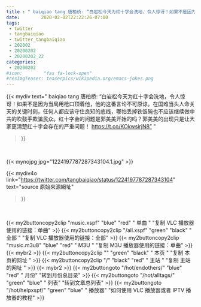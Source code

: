 ```yaml
---
title : " baiqiao tang 唐柏桥: “白岩松今天为红十字会洗地，令人惊讶！如果不是因为当局用枪口顶着他，他的这番言论不可原谅。在国难当头人命关天的关键时刻，任何人都应该守住良知的底线，哪怕丢掉铁饭碗也不应该继续做中共的吹鼓手欺骗民众。红十字会的问题是郭美美开始的吗？郭美美的出现只是让大家更清楚红十字会存在的严重问题！ https://t.co/KOkwsirjN8”  "
date:        2020-02-02T22:22:26-07:00
tags:
 - twitter
 - tangbaiqiao
 - twitter_tangbaiqiao
 - 202002
 - 20200202
 - 20200202_22
categories:
 - 20200202
#icon:        "fas fa-lock-open"
#resImgTeaser: teaserpics/wikipedia.org/emacs-jokes.png
---
```


{{< mydiv text=" baiqiao tang 唐柏桥: “白岩松今天为红十字会洗地，令人惊讶！如果不是因为当局用枪口顶着他，他的这番言论不可原谅。在国难当头人命关天的关键时刻，任何人都应该守住良知的底线，哪怕丢掉铁饭碗也不应该继续做中共的吹鼓手欺骗民众。红十字会的问题是郭美美开始的吗？郭美美的出现只是让大家更清楚红十字会存在的严重问题！ https://t.co/KOkwsirjN8”  "
>}}
<br>


 {{< mynojpg jpg="1224197787287343104.1.jpg" >}}<br> 



{{< mydiv4o link="https://twitter.com/tangbaiqiao/status/1224197787287343104"
text="source 原始來源網址"
>}}


<br>



{{< my2buttoncopy2clip "music.xspf"        "blue"   "red"    " 单曲 "  "复制 VLC 播放器使用的链接：单曲" >}} {{< my2buttoncopy2clip "/all.xspf"         "green"  "black"  " 全部 "  "复制 VLC 播放器使用的链接：全部" >}} {{< my2buttoncopy2clip "music.m3u8"        "blue"   "red"    " M3U  "    "复制 M3U 播放器使用的链接：单曲" >}} {{< mybr2 >}} {{< my2buttoncopy2clip ""                  "green"  "black"  " 本页 "    "复制 本页的网址 " >}} {{< my2buttoncopy2clip "/"                 "black"  "red"    " 主站 "    "复制 主站的网址 " >}} {{< mybr2 >}} {{< my2buttongoto      "/hot/endothers/"   "blue"   "red"    " 月份"   "转到月份总目录" >}} {{< my2buttongoto      "/hot/alltags/"     "green"  "blue"   " 列表"   "转到文章总列表" >}} {{< my2buttongoto      "/hot/helpxspf/"    "green"  "blue"   " 播放器" "如何使用 VLC 播放器或者 IPTV 播放器的教程" >}} 

